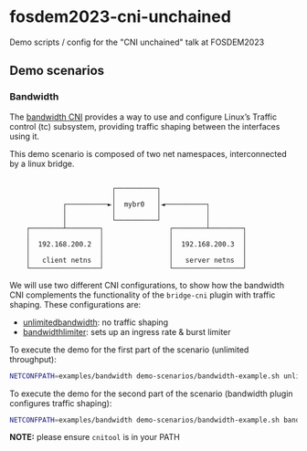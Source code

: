 # fosdem2023-cni-unchained
Demo scripts / config for the "CNI unchained" talk at FOSDEM2023

## Demo scenarios

### Bandwidth
The [bandwidth CNI](https://www.cni.dev/plugins/current/meta/bandwidth/)
provides a way to use and configure Linux’s Traffic control (tc) subsystem,
providing traffic shaping between the interfaces using it.

This demo scenario is composed of two net namespaces, interconnected by a linux
bridge.
```

                         ┌──────────┐
                         │          │
             ┌──────────►│  mybr0   │◄──────────┐
             │           │          │           │
             │           └──────────┘           │
    ┌────────┴────────┐                ┌────────┴────────┐
    │                 │                │                 │
    │  192.168.200.2  │                │  192.168.200.3  │
    │                 │                │                 │
    │   client netns  │                │   server netns  │
    └─────────────────┘                └─────────────────┘
```

We will use two different CNI configurations, to show how the bandwidth CNI
complements the functionality of the `bridge-cni` plugin with traffic shaping.
These configurations are:
- [unlimitedbandwidth](examples/bandwidth/10-unlimited.conflist): no traffic shaping
- [bandwidthlimiter](examples/bandwidth/10-limited.conflist): sets up an ingress rate & burst limiter

To execute the demo for the first part of the scenario (unlimited throughput):
```bash
NETCONFPATH=examples/bandwidth demo-scenarios/bandwidth-example.sh unlimitedbandwidth
```

To execute the demo for the second part of the scenario (bandwidth plugin
configures traffic shaping):
```bash
NETCONFPATH=examples/bandwidth demo-scenarios/bandwidth-example.sh bandwidthlimiter
```

**NOTE:** please ensure `cnitool` is in your PATH

